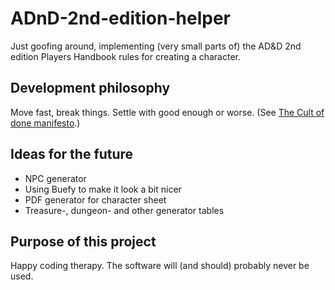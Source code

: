 # ADnD-2nd-edition-helper

Just goofing around, implementing (very small parts of) the AD&D 2nd edition Players Handbook rules for creating a character.

## Development philosophy
Move fast, break things. Settle with good enough or worse. (See [The Cult of done manifesto](http://www.manifestoproject.it/bre-pettis-and-kio-stark/).)

## Ideas for the future
* NPC generator
* Using Buefy to make it look a bit nicer
* PDF generator for character sheet
* Treasure-, dungeon- and other generator tables

## Purpose of this project
Happy coding therapy. The software will (and should) probably never be used.
